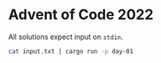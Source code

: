 # Advent of Code 2022

All solutions expect input on `stdin`.

```sh
cat input.txt | cargo run -p day-01
```
